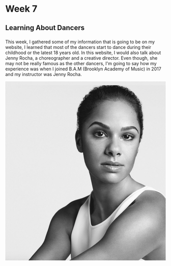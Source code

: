 # Week 7

## Learning About Dancers

### 
This week, I gathered some of my information that is going to be on my website, I learned that most of the dancers start to dance during their childhood or the latest 18 years old.
In this website, I would also talk about Jenny Rocha, a choreographer and a creative director. Even though, she may not be really famous as the other dancers, I'm going to say how my experience was when I joined B.A.M (Brooklyn Academy of Music) in 2017 and my instructor was Jenny Rocha.



<img src="../MistyCopeland.png"/>



